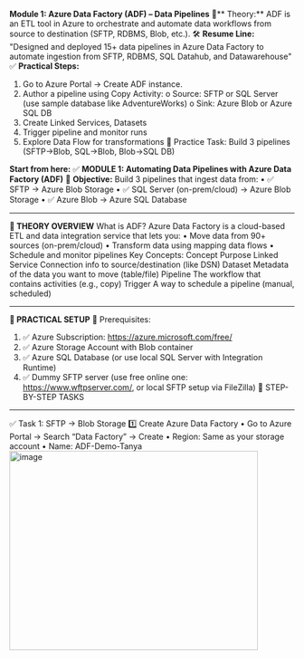 **Module 1: Azure Data Factory (ADF) – Data Pipelines**
🧠** Theory:**
ADF is an ETL tool in Azure to orchestrate and automate data workflows from source to destination (SFTP, RDBMS, Blob, etc.).
🛠 **Resume Line:**
"Designed and deployed 15+ data pipelines in Azure Data Factory to automate ingestion from SFTP, RDBMS, SQL Datahub, and Datawarehouse"
✅ **Practical Steps:**
1.	Go to Azure Portal → Create ADF instance.
2.	Author a pipeline using Copy Activity:
o	Source: SFTP or SQL Server (use sample database like AdventureWorks)
o	Sink: Azure Blob or Azure SQL DB
3.	Create Linked Services, Datasets
4.	Trigger pipeline and monitor runs
5.	Explore Data Flow for transformations
🎯 Practice Task: Build 3 pipelines (SFTP→Blob, SQL→Blob, Blob→SQL DB)

**Start from here:** 
✅ **MODULE 1: Automating Data Pipelines with Azure Data Factory (ADF)**
🎯 **Objective:**
Build 3 pipelines that ingest data from:
•	✅ SFTP → Azure Blob Storage
•	✅ SQL Server (on-prem/cloud) → Azure Blob Storage
•	✅ Azure Blob → Azure SQL Database
________________________________________
**🔸 THEORY OVERVIEW**
What is ADF?
Azure Data Factory is a cloud-based ETL and data integration service that lets you:
•	Move data from 90+ sources (on-prem/cloud)
•	Transform data using mapping data flows
•	Schedule and monitor pipelines
Key Concepts:
Concept	Purpose
Linked Service	Connection info to source/destination (like DSN)
Dataset	Metadata of the data you want to move (table/file)
Pipeline	The workflow that contains activities (e.g., copy)
Trigger	A way to schedule a pipeline (manual, scheduled)
________________________________________
**🔸 PRACTICAL SETUP**
🧩 Prerequisites:
1.	✅ Azure Subscription: https://azure.microsoft.com/free/
2.	✅ Azure Storage Account with Blob container
3.	✅ Azure SQL Database (or use local SQL Server with Integration Runtime)
4.	✅ Dummy SFTP server (use free online one: https://www.wftpserver.com/, or local SFTP setup via FileZilla)
🔹 STEP-BY-STEP TASKS
________________________________________
✅ Task 1: SFTP → Blob Storage
1️⃣ Create Azure Data Factory
•	Go to Azure Portal → Search “Data Factory” → Create
•	Region: Same as your storage account
•	Name: ADF-Demo-Tanya
<img width="439" height="352" alt="image" src="https://github.com/user-attachments/assets/027a5d58-b9c4-4fea-a3cc-c76b1f4e5eb9" />
